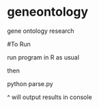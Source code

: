 # geneontology
gene ontology research

#To Run

run program in R as usual

then

python parse.py

^ will output results in console